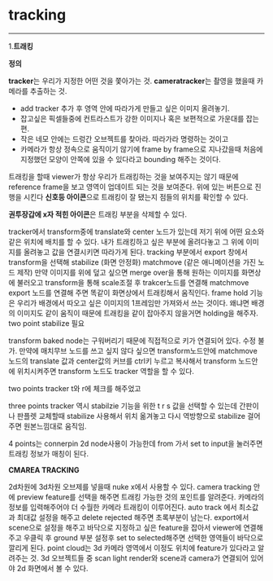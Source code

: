 # tracking  
***  
1.**트래킹**

**정의**  
  
 **tracker**는 우리가 지정한 어떤 것을 쫓아가는 것.
 **cameratracker**는 촬영을 했을때 카메라를 추출하는 것.
 
 * add tracker 추가 후 영역 안에 따라가게 만들고 싶은 이미지 올려놓기.
 * 잡고싶은 픽셀들중에 컨트라스트가 강한 이미지나 혹은 보편적으로 가운대를 잡는 편.
 * 작은 네모 안에는 드렁간 오브젝트를 찾아라. 따라가라 명령하는 것이고
 * 카메라가 항상 정속으로 움직이기 않기에 frame by frame으로 지나갔을때 처음에 지정했던 모양이 안쪽에 있을 수 있다라고 bounding 해주는 것이다.
 
 트래킹을 할때 viewer가 항상 우리가 트래킹하는 것을 보여주지는 않기 때문에 reference frame을 보고 영역이 업데이트 되는 것을 보여준다.
 위에 있는 버튼으로 진행을 시킨다
 **신호등 아이콘**으로 트래킹이 잘 됐는지 점들의 위치를 확인할 수 있다.  
 
 **권투장갑에 x자 적힌 아이콘**은 트래킹 부분을 삭제할 수 있다.  
 
 tracker에서 transform중에 translate와 center 노드가 있는데 저기 위에 어떤 요소와 같은 위치에 배치를 할 수 있다.
 내가 트래킹하고 싶은 부분에 올려다놓고 그 위에 이미지를 올려놓고 값을 연결시키면 따라가게 된다.
 tracking 부분에서 export 창에서 transform을 선택해 stabilize (화면 안정화) matchmove (같은 애니메이션을 가진 노드 제작) 
 만약 이미지를 위에 덮고 싶으면 merge over을 통해 원하는 이미지를 화면상에 불러오고 
 transform을 통해 scale조절 후 trakcer노드를 연결해 matchmove export 노드를 연결해 주면 똑같이 화면상에서 트래킹해서 움직인다.
 frame hold 기능은 우리가 배경에서 따오고 싶은 이미지의 1프레임만 가져와서 쓰는 것이다. 왜냐면 배경의 이미지도 같이 움직이 때문에 트래킹을 같이 잡아주지 않을거면
 holding을 해주자.  
 two point stabilize 필요
 
 transform baked node는 구워버리기 때문에 직접적으로 키가 연결되어 있다. 수정 불가.
 만약에 매치무브 노드를 쓰고 싶지 않다 싶으면 transform노드안에 matchmove 노드의 translate 값과 center값의 커브를 ctrl키 누르고 복사해서 transform 노드안에 위치시켜주면 
 transform 노드도 tracker 역할을 할 수 있다.  
 
 two points tracker t와 r에 체크를 해주었고 
 
 three points tracker 역시 stabilzie 기능을 위한 t r s 값을 선택할 수 있는데 
 간판이나 판플렛 교체할때 stabilize 사용해서 위치 옮겨놓고 다시 역방향으로 stabilize 걸어주면 원본느낌대로 움직임.
 
 4 points는 connerpin 2d node사용이 가능한데 from 가서 set to input을 눌러주면 트래킹 정보가 매칭이 된다.
 
 **CMAREA TRACKING** 
 
 2d차원에 3d차원 오브제를 넣을때 nuke x에서 사용할 수 있다.
 camera tracking 안에 preview feature를 선택을 해주면 트래킹 가능한 것의 포인트를 알려준다.
 카메라의 정보를 입력해주어야 더 수월한 카메라 트래킹이 이루어진다.
 auto track 에서 최소값과 최대값 설정을 해주고 delete rejected 해주면 초록부분이 남는다.
 export에서 scene으로 설정을 해주고 
 바닥으로 지정하고 싶은 feature을 잡아서 viewer에 연결해주고 우클릭 후 ground 부분 설정후 set to selected해주면 선택한 영역들이 바닥으로 깔리게 된다.
 point cloud는 3d 카메라 영역에서 이정도 위치에 feature가 있다라고 알려주는 것.
 3d 오브젝트들 중 scan light render와 scene과 camera가 연결되어 있어야 2d 화면에서 볼 수 있다. 
 
 
 
 
 
